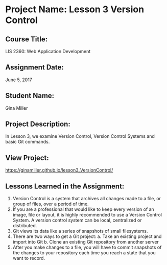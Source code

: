 # Project Name:  Lesson 3 Version Control

## Course Title:
LIS 2360:  Web Application Development

## Assignment Date:  
June 5, 2017

## Student Name:  
Gina Miller

## Project Description:
In Lesson 3, we examine Version Control, Version Control Systems and basic Git commands.

## View Project:
https://ginamiller.github.io/lesson3_VersionControl/

## Lessons Learned in the Assignment:
1. Version Control is a system that archives all changes made to a file, or group of files, over a period of time.
2. If you are a professional that would like to keep every version of an image, file or layout, it is highly recommended to use a Version Control System. A version control system can be local, centralized or distributed.
3. Git views its data like a series of snapshots of small filesystems.
4. There are two ways to get a Git project:
    a. Take an existing project and import into Git
    b. Clone an existing Git repository from another server
5. After you make changes to a file, you will have to commit snapshots of the changes to your repository each time you reach a state that you want to record. 


